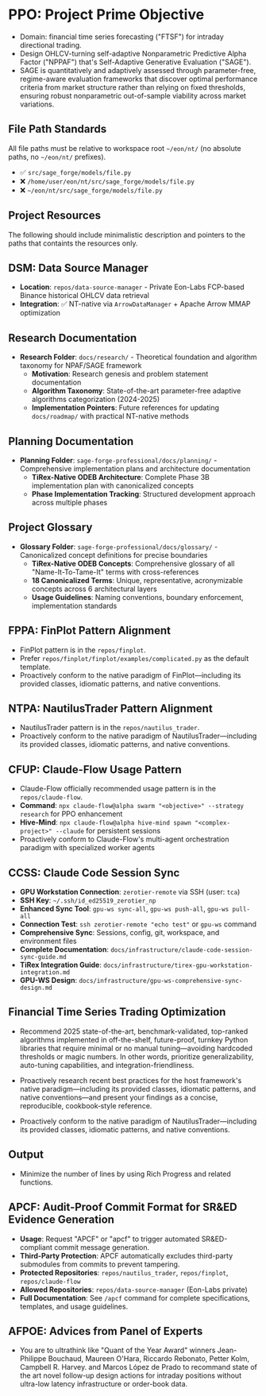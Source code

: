 # PPO: Project Prime Objective

- Domain: financial time series forecasting ("FTSF") for intraday directional trading.
- Design OHLCV-turning self-adaptive Nonparametric Predictive Alpha Factor ("NPPAF") that's Self-Adaptive Generative Evaluation ("SAGE").
- SAGE is quantitatively and adaptively assessed through parameter-free, regime-aware evaluation frameworks that discover optimal performance criteria from market structure rather than relying on fixed thresholds, ensuring robust nonparametric out-of-sample viability across market variations.

## File Path Standards

All file paths must be relative to workspace root `~/eon/nt/` (no absolute paths, no `~/eon/nt/` prefixes).

- ✅ `src/sage_forge/models/file.py`
- ❌ `/home/user/eon/nt/src/sage_forge/models/file.py`
- ❌ `~/eon/nt/src/sage_forge/models/file.py`

## Project Resources

The following should include minimalistic description and pointers to the paths that containts the resources only.

## DSM: Data Source Manager

- **Location**: `repos/data-source-manager` - Private Eon-Labs FCP-based Binance historical OHLCV data retrieval
- **Integration**: ✅ NT-native via `ArrowDataManager` + Apache Arrow MMAP optimization

## Research Documentation

- **Research Folder**: `docs/research/` - Theoretical foundation and algorithm taxonomy for NPAF/SAGE framework
  - **Motivation**: Research genesis and problem statement documentation
  - **Algorithm Taxonomy**: State-of-the-art parameter-free adaptive algorithms categorization (2024-2025)
  - **Implementation Pointers**: Future references for updating `docs/roadmap/` with practical NT-native methods

## Planning Documentation

- **Planning Folder**: `sage-forge-professional/docs/planning/` - Comprehensive implementation plans and architecture documentation
  - **TiRex-Native ODEB Architecture**: Complete Phase 3B implementation plan with canonicalized concepts
  - **Phase Implementation Tracking**: Structured development approach across multiple phases

## Project Glossary

- **Glossary Folder**: `sage-forge-professional/docs/glossary/` - Canonicalized concept definitions for precise boundaries
  - **TiRex-Native ODEB Concepts**: Comprehensive glossary of all "Name-It-To-Tame-It" terms with cross-references
  - **18 Canonicalized Terms**: Unique, representative, acronymizable concepts across 6 architectural layers
  - **Usage Guidelines**: Naming conventions, boundary enforcement, implementation standards

## FPPA: FinPlot Pattern Alignment

- FinPlot pattern is in the `repos/finplot`.
- Prefer `repos/finplot/finplot/examples/complicated.py` as the default template.
- Proactively conform to the native paradigm of FinPlot—including its provided classes, idiomatic patterns, and native conventions.

## NTPA: NautilusTrader Pattern Alignment

- NautilusTrader pattern is in the `repos/nautilus_trader`.
- Proactively conform to the native paradigm of NautilusTrader—including its provided classes, idiomatic patterns, and native conventions.

## CFUP: Claude-Flow Usage Pattern

- Claude-Flow officially recommended usage pattern is in the `repos/claude-flow`.
- **Command**: `npx claude-flow@alpha swarm "<objective>" --strategy research` for PPO enhancement
- **Hive-Mind**: `npx claude-flow@alpha hive-mind spawn "<complex-project>" --claude` for persistent sessions
- Proactively conform to Claude-Flow's multi-agent orchestration paradigm with specialized worker agents

## CCSS: Claude Code Session Sync

- **GPU Workstation Connection**: `zerotier-remote` via SSH (user: `tca`)
- **SSH Key**: `~/.ssh/id_ed25519_zerotier_np`
- **Enhanced Sync Tool**: `gpu-ws sync-all`, `gpu-ws push-all`, `gpu-ws pull-all`
- **Connection Test**: `ssh zerotier-remote "echo test"` or `gpu-ws` command
- **Comprehensive Sync**: Sessions, config, git, workspace, and environment files
- **Complete Documentation**: `docs/infrastructure/claude-code-session-sync-guide.md`
- **TiRex Integration Guide**: `docs/infrastructure/tirex-gpu-workstation-integration.md`
- **GPU-WS Design**: `docs/infrastructure/gpu-ws-comprehensive-sync-design.md`

## Financial Time Series Trading Optimization

- Recommend 2025 state-of-the-art, benchmark-validated, top-ranked algorithms implemented in off-the-shelf, future-proof, turnkey Python libraries that require minimal or no manual tuning—avoiding hardcoded thresholds or magic numbers. In other words, prioritize generalizability, auto-tuning capabilities, and integration-friendliness.

- Proactively research recent best practices for the host framework's native paradigm—including its provided classes, idiomatic patterns, and native conventions—and present your findings as a concise, reproducible, cookbook‑style reference.

- Proactively conform to the native paradigm of NautilusTrader—including its provided classes, idiomatic patterns, and native conventions.

## Output

- Minimize the number of lines by using Rich Progress and related functions.

## APCF: Audit-Proof Commit Format for SR&ED Evidence Generation

- **Usage**: Request "APCF" or "apcf" to trigger automated SR&ED-compliant commit message generation.
- **Third-Party Protection**: APCF automatically excludes third-party submodules from commits to prevent tampering.
- **Protected Repositories**: `repos/nautilus_trader`, `repos/finplot`, `repos/claude-flow`
- **Allowed Repositories**: `repos/data-source-manager` (Eon-Labs private)
- **Full Documentation**: See `/apcf` command for complete specifications, templates, and usage guidelines.

## AFPOE: Advices from Panel of Experts

- You are to ultrathink like "Quant of the Year Award" winners Jean-Philippe Bouchaud, Maureen O'Hara, Riccardo Rebonato, Petter Kolm, Campbell R. Harvey. and Marcos López de Prado to recommand state of the art novel follow-up design actions for intraday positions without ultra-low latency infrastructure or order-book data.
